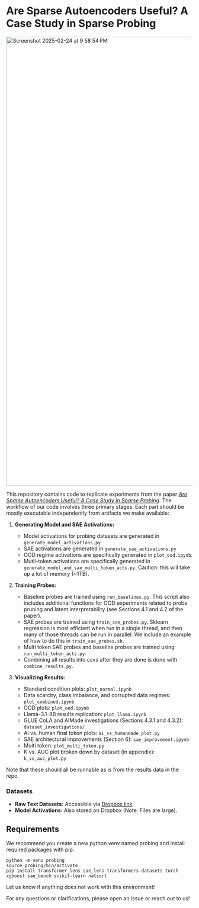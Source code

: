 # Are Sparse Autoencoders Useful? A Case Study in Sparse Probing
<img width="1213" alt="Screenshot 2025-02-24 at 9 58 54 PM" src="https://github.com/user-attachments/assets/09a20f0b-9f45-4382-b6c2-e70bba6c17db" />

This repository contains code to replicate experiments from the paper [*Are Sparse Autoencoders Useful? A Case Study in Sparse Probing*](https://arxiv.org/pdf/2502.16681). The workflow of our code involves three primary stages. Each part should be mostly executable independently from artifacts we make available:

1. **Generating Model and SAE Activations:**
   - Model activations for probing datasets are generated in `generate_model_activations.py`
   - SAE activations are generated in `generate_sae_activations.py`
   - OOD regime activations are specifically generated in `plot_ood.ipynb`.
   - Mutli-token activations are specifically generated in `generate_model_and_sae_multi_token_acts.py`. Caution: this will take up a lot of memory (~1TB).

2. **Training Probes:**
   - Baseline probes are trained using `run_baselines.py`. This script also includes additional functions for OOD experiments related to probe pruning and latent interpretability (see Sections 4.1 and 4.2 of the paper).
   - SAE probes are trained using `train_sae_probes.py`. Sklearn regression is most efficient when run in a single thread, and then many of those threads can be run in parallel. We include an example of how to do this in `train_sae_probes.sh`.
   - Multi token SAE probes and baseline probes are trained using `run_multi_token_acts.py`.
   - Combining all results into csvs after they are done is done with `combine_results.py`.

3. **Visualizing Results:**
   - Standard condition plots: `plot_normal.ipynb`
   - Data scarcity, class imbalance, and corrupted data regimes: `plot_combined.ipynb`
   - OOD plots: `plot_ood.ipynb`
   - Llama-3.1-8B results replication: `plot_llama.ipynb`
   - GLUE CoLA and AIMade investigations (Sections 4.3.1 and 4.3.2): `dataset_investigations/`
   - AI vs. human final token plots: `ai_vs_humanmade_plot.py`
   - SAE architectural improvements (Section 6): `sae_improvement.ipynb`
   - Multi token: `plot_multi_token.py`
   - K vs. AUC plot broken down by dataset (in appendix): `k_vs_auc_plot.py` 
   
Note that these should all be runnable as is from the results data in the repo.

### Datasets
- **Raw Text Datasets:** Accessible via [Dropbox link](https://www.dropbox.com/scl/fo/lvajx9100jsy3h9cvis7q/AIocXXICIwHsz-HsXSekC3Y?rlkey=tq7td61h1fufm01cbdu2oqsb5&st=aorlnph5&dl=0).
- **Model Activations:** Also stored on Dropbox (Note: Files are large).

## Requirements
We recommend you create a new python venv named probing and install required packages with pip:
```
python -m venv probing
source probing/bin/activate
pip install transformer_lens sae_lens transformers datasets torch xgboost sae_bench scikit-learn natsort
```
Let us know if anything does not work with this environment!


For any questions or clarifications, please open an issue or reach out to us!

```

